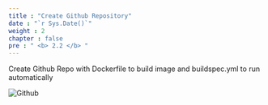 ```yaml
---
title : "Create Github Repository"
date : "`r Sys.Date()`"
weight : 2
chapter : false
pre : " <b> 2.2 </b> "
---
```


Create Github Repo with Dockerfile to build image and buildspec.yml to run automatically

![Github](/images/2-prerequisites/Github.png)